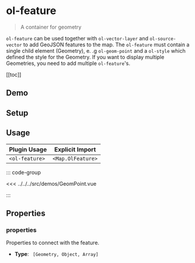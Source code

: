 # ol-feature

> A container for geometry

`ol-feature` can be used together with `ol-vector-layer` and `ol-source-vector` to add GeoJSON features to the map.
The `ol-feature` must contain a single child element (Geometry), e. .g `ol-geom-point` and a `ol-style` which defined the style for the Geometry.
If you want to display multiple Geometries, you need to add multiple `ol-feature`'s.

[[toc]]

## Demo

<script setup>
import GeomPoint from "@demos/GeomPoint.vue"
</script>

## Setup

<!--@include: ../map.plugin.md-->

## Usage

| Plugin Usage   |  Explicit Import  |
|----------------|:-----------------:|
| `<ol-feature>` | `<Map.OlFeature>` |

<ClientOnly>
<GeomPoint />
</ClientOnly>

::: code-group

<<< ../../../src/demos/GeomPoint.vue

:::

## Properties

### properties

Properties to connect with the feature.

- **Type**: ` [Geometry, Object, Array]`
